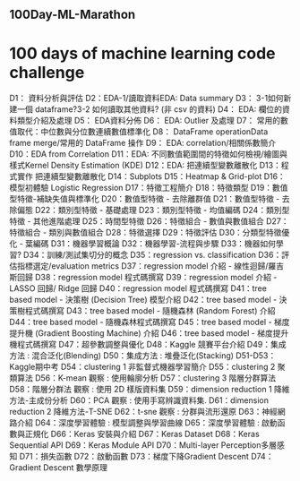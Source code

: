 ## 100Day-ML-Marathon

# 100 days of machine learning code challenge

D1： 資料分析與評估
D2：EDA-1/讀取資料EDA: Data summary
D3： 3-1如何新建一個 dataframe?3-2 如何讀取其他資料? (非 csv 的資料)
D4： EDA: 欄位的資料類型介紹及處理
D5： EDA資料分佈
D6： EDA: Outlier 及處理
D7： 常用的數值取代：中位數與分位數連續數值標準化
D8： DataFrame operationData frame merge/常用的 DataFrame 操作
D9： EDA: correlation/相關係數簡介
D10：EDA from Correlation
D11：EDA: 不同數值範圍間的特徵如何檢視/繪圖與樣式Kernel Density Estimation (KDE)
D12：EDA: 把連續型變數離散化
D13：程式實作 把連續型變數離散化
D14：Subplots
D15：Heatmap & Grid-plot
D16：模型初體驗 Logistic Regression
D17：特徵工程簡介
D18：特徵類型
D19：數值型特徵-補缺失值與標準化
D20：數值型特徵 - 去除離群值
D21：數值型特徵 - 去除偏態
D22：類別型特徵 - 基礎處理
D23：類別型特徵 - 均值編碼
D24：類別型特徵 - 其他進階處理
D25：時間型特徵
D26：特徵組合 - 數值與數值組合
D27：特徵組合 - 類別與數值組合
D28：特徵選擇
D29：特徵評估
D30：分類型特徵優化 - 葉編碼
D31：機器學習概論
D32：機器學習-流程與步驟
D33：機器如何學習?
D34：訓練/測試集切分的概念
D35：regression vs. classification
D36：評估指標選定/evaluation metrics
D37：regression model 介紹 - 線性迴歸/羅吉斯回歸
D38：regression model 程式碼撰寫
D39：regression model 介紹 - LASSO 回歸/ Ridge 回歸
D40：regression model 程式碼撰寫
D41：tree based model - 決策樹 (Decision Tree) 模型介紹
D42：tree based model - 決策樹程式碼撰寫
D43：tree based model - 隨機森林 (Random Forest) 介紹
D44：tree based model - 隨機森林程式碼撰寫
D45：tree based model - 梯度提升機 (Gradient Boosting Machine) 介紹
D46：tree based model - 梯度提升機程式碼撰寫
D47：超參數調整與優化
D48：Kaggle 競賽平台介紹
D49：集成方法 : 混合泛化(Blending)
D50：集成方法 : 堆疊泛化(Stacking)
D51-D53：Kaggle期中考
D54：clustering 1 非監督式機器學習簡介
D55：clustering 2 聚類算法
D56：K-mean 觀察 : 使用輪廓分析
D57：clustering 3 階層分群算法
D58：階層分群法 觀察 : 使用 2D 樣版資料集
D59：dimension reduction 1 降維方法-主成份分析
D60：PCA 觀察 : 使用手寫辨識資料集.
D61：dimension reduction 2 降維方法-T-SNE
D62：t-sne 觀察 : 分群與流形還原
D63：神經網路介紹
D64：深度學習體驗 : 模型調整與學習曲線
D65：深度學習體驗 : 啟動函數與正規化
D66：Keras 安裝與介紹
D67：Keras Dataset
D68：Keras Sequential API
D69：Keras Module API
D70：Multi-layer Perception多層感知
D71：損失函數
D72：啟動函數
D73：梯度下降Gradient Descent
D74：Gradient Descent 數學原理